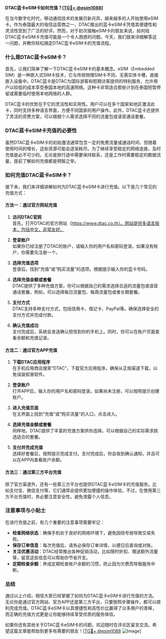 **DTAC蓝卡eSIM卡如何充值？[[TG💪+ @esim1088](https://t.me/s/esim1088)]**

在当今数字化时代，移动通信技术的发展日新月异，越来越多的人开始使用eSIM卡。作为泰国最大的电信运营商之一，DTAC推出的蓝卡eSIM卡凭借其便捷性和灵活性受到了广泛的好评。然而，对于初次接触eSIM卡的朋友来说，如何给DTAC蓝卡eSIM卡充值可能是一个令人困惑的问题。今天，我们就来详细解答这一问题，并教你轻松搞定DTAC蓝卡eSIM卡的充值流程。

### 什么是DTAC蓝卡eSIM卡？

首先，让我们简单了解一下DTAC蓝卡eSIM卡的基本概念。eSIM（Embedded SIM）是一种嵌入式SIM卡技术，它与传统物理SIM卡不同，无需实体卡槽，直接嵌入设备中。DTAC蓝卡是DTAC为国际游客和短期访客提供的特别服务，允许用户以较低的成本享受泰国本地的高速网络。这种卡非常适合那些计划在泰国短暂停留或需要临时使用本地网络的人群。

DTAC蓝卡的优势在于它的灵活性和实用性。用户可以在多个国家和地区激活此卡，同时支持多种语言界面，方便不同国家的用户操作。此外，DTAC蓝卡还提供了灵活的资费方案，可以根据个人需求选择不同的流量包或语音通话套餐。

### DTAC蓝卡eSIM卡充值的必要性

虽然DTAC蓝卡eSIM卡的初始激活通常包含一定的免费流量或通话时间，但随着使用时间的增长，这些资源可能会逐渐耗尽。为了继续享受稳定的网络连接，及时充值是必不可少的。无论是旅行途中需要保持联系，还是工作时需要稳定的数据流量，提前了解如何充值都是明智之举。

### 如何充值DTAC蓝卡eSIM卡？

接下来，我们来详细讲解如何为DTAC蓝卡eSIM卡进行充值。以下是几个常见的充值方式：

#### 方法一：通过官方网站充值

1. **访问DTAC官网**  
   首先，打开DTAC的官方网站（https://www.dtac.co.th）。网站提供多语言版本，包括中文，非常友好。

2. **登录账户**  
   如果你已经注册了DTAC的账户，请输入你的用户名和密码登录。如果没有账户，你需要先注册一个。

3. **选择充值选项**  
   登录后，找到“充值”或“购买流量”的选项。根据提示输入你的蓝卡号码。

4. **选择充值金额或套餐**  
   DTAC提供了多种充值方案，你可以根据自己的需求选择合适的流量包或语音通话套餐。例如，可以选择每日流量包、每周流量包或者长期套餐。

5. **支付方式**  
   DTAC支持多种支付方式，包括信用卡、借记卡、PayPal等。确保选择安全的支付方式并完成付款。

6. **确认充值成功**  
   支付完成后，系统会发送确认短信到你的手机上。同时，你可以在账户页面查看余额和充值记录。

#### 方法二：通过官方APP充值

1. **下载DTAC应用程序**  
   在手机应用商店搜索“DTAC”，下载官方应用程序。确保从正规渠道下载，以免误装假冒软件。

2. **登录账户**  
   打开APP后，输入你的用户名和密码登录。如果尚未注册，可以按照提示创建账户。

3. **进入充值页面**  
   在主界面上找到“充值”或“购买流量”的入口，点击进入。

4. **选择充值金额或套餐**  
   同样地，DTAC提供了丰富的充值方案供你选择。可以根据自己的实际需求挑选适合的套餐。

5. **支付并完成充值**  
   选择好套餐后，按照提示完成支付。支付完成后，你会收到确认通知，并且可以在APP内查看账户余额。

#### 方法三：通过第三方平台充值

除了官方渠道外，还有一些第三方平台也提供DTAC蓝卡eSIM卡的充值服务。比如支付宝、微信支付等，它们通常会提供更加便捷的操作体验。不过，在使用第三方平台充值时，务必要注意安全性，避免泄露个人信息。

### 注意事项与小贴士

在进行充值之前，有几个重要的注意事项需要牢记：

- **检查网络状态**：确保手机处于良好的网络环境下，避免因信号弱导致交易失败。
- **保存订单信息**：每次充值后，请务必保存订单详情，以便日后查询或对账。
- **关注优惠活动**：DTAC经常推出各种促销活动，比如限时折扣、赠送额外流量等，留意这些信息可以帮助你节省开支。
- **定期检查余额**：养成定期检查账户余额的习惯，防止因为欠费而导致服务中断。

### 总结

通过以上介绍，相信大家已经掌握了如何为DTAC蓝卡eSIM卡进行充值的方法。无论你是通过官方网站、官方APP还是第三方平台，只要按照步骤操作，都可以顺利完成充值。DTAC蓝卡eSIM卡以其便捷性和高性价比赢得了众多用户的青睐，而正确的充值方式更是让你能够持续享受优质的服务体验。

如果你还有其他关于DTAC蓝卡eSIM卡的问题，欢迎随时在评论区留言交流。希望这篇文章能帮助到更多有需要的朋友！[[TG💪+ @esim1088](https://t.me/s/esim1088) ![Image](https://i.postimg.cc/4NQfJmqS/Snipaste-2025-05-13-00-14-12.png)]